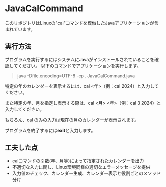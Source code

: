# JavaCalCommand
このリポジトリはLinuxの"cal"コマンドを模倣したJavaアプリケーションが含まれています。

## 実行方法
プログラムを実行するにはシステムにJavaがインストールされていることを確認してください。
以下のコマンドでアプリケーションを実行します。

>java -Dfile.encoding=UTF-8 -cp . JavaCalCommand.java

特定の年のカレンダーを表示するには、cal <年>（例：cal 2024）と入力してください。

また特定の年、月を指定し表示する際は、cal <月> <年>（例：cal 3 2024）と入力してください。

もちろん、cal のみの入力は現在の月のカレンダーが表示されます。


プログラムを終了するには**exit**と入力します。

## 工夫した点
- calコマンドの引数(年、月等)によって指定されたカレンダーを出力
- 不適切な入力に関し、Linux環境同様の適切なエラーメッセージを提供 
- 入力値のチェック、カレンダー生成、カレンダー表示と役割ごとのメソッド分け
  
